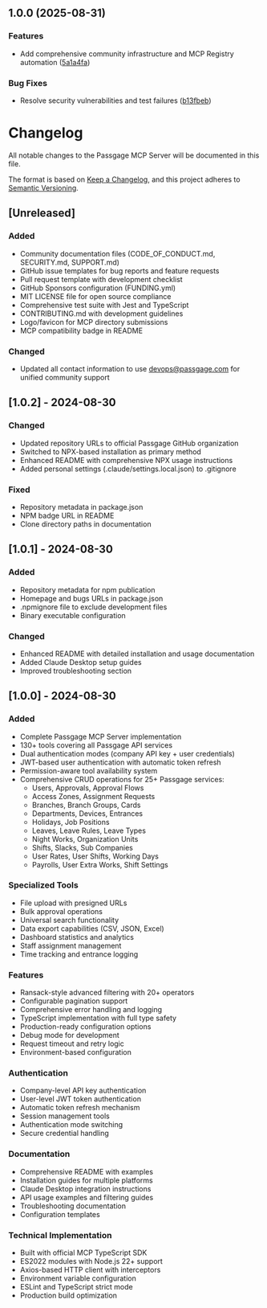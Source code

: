 ## 1.0.0 (2025-08-31)

### Features

* Add comprehensive community infrastructure and MCP Registry automation ([5a1a4fa](https://github.com/passgage/mcp-server/commit/5a1a4fa1ad6b566e66bdf42426e6b04a69b710f2))

### Bug Fixes

* Resolve security vulnerabilities and test failures ([b13fbeb](https://github.com/passgage/mcp-server/commit/b13fbebf194df04e423416ec341d9a0666534a3f))

# Changelog

All notable changes to the Passgage MCP Server will be documented in this file.

The format is based on [Keep a Changelog](https://keepachangelog.com/en/1.0.0/),
and this project adheres to [Semantic Versioning](https://semver.org/spec/v2.0.0.html).

## [Unreleased]

### Added
- Community documentation files (CODE_OF_CONDUCT.md, SECURITY.md, SUPPORT.md)
- GitHub issue templates for bug reports and feature requests
- Pull request template with development checklist
- GitHub Sponsors configuration (FUNDING.yml)
- MIT LICENSE file for open source compliance
- Comprehensive test suite with Jest and TypeScript
- CONTRIBUTING.md with development guidelines
- Logo/favicon for MCP directory submissions
- MCP compatibility badge in README

### Changed
- Updated all contact information to use devops@passgage.com for unified community support

## [1.0.2] - 2024-08-30

### Changed
- Updated repository URLs to official Passgage GitHub organization
- Switched to NPX-based installation as primary method
- Enhanced README with comprehensive NPX usage instructions
- Added personal settings (.claude/settings.local.json) to .gitignore

### Fixed
- Repository metadata in package.json
- NPM badge URL in README
- Clone directory paths in documentation

## [1.0.1] - 2024-08-30

### Added
- Repository metadata for npm publication
- Homepage and bugs URLs in package.json
- .npmignore file to exclude development files
- Binary executable configuration

### Changed
- Enhanced README with detailed installation and usage documentation
- Added Claude Desktop setup guides
- Improved troubleshooting section

## [1.0.0] - 2024-08-30

### Added
- Complete Passgage MCP Server implementation
- 130+ tools covering all Passgage API services
- Dual authentication modes (company API key + user credentials)
- JWT-based user authentication with automatic token refresh
- Permission-aware tool availability system
- Comprehensive CRUD operations for 25+ Passgage services:
  - Users, Approvals, Approval Flows
  - Access Zones, Assignment Requests
  - Branches, Branch Groups, Cards
  - Departments, Devices, Entrances
  - Holidays, Job Positions
  - Leaves, Leave Rules, Leave Types
  - Night Works, Organization Units
  - Shifts, Slacks, Sub Companies
  - User Rates, User Shifts, Working Days
  - Payrolls, User Extra Works, Shift Settings

### Specialized Tools
- File upload with presigned URLs
- Bulk approval operations
- Universal search functionality
- Data export capabilities (CSV, JSON, Excel)
- Dashboard statistics and analytics
- Staff assignment management
- Time tracking and entrance logging

### Features
- Ransack-style advanced filtering with 20+ operators
- Configurable pagination support
- Comprehensive error handling and logging
- TypeScript implementation with full type safety
- Production-ready configuration options
- Debug mode for development
- Request timeout and retry logic
- Environment-based configuration

### Authentication
- Company-level API key authentication
- User-level JWT token authentication
- Automatic token refresh mechanism
- Session management tools
- Authentication mode switching
- Secure credential handling

### Documentation
- Comprehensive README with examples
- Installation guides for multiple platforms
- Claude Desktop integration instructions
- API usage examples and filtering guides
- Troubleshooting documentation
- Configuration templates

### Technical Implementation
- Built with official MCP TypeScript SDK
- ES2022 modules with Node.js 22+ support
- Axios-based HTTP client with interceptors
- Environment variable configuration
- ESLint and TypeScript strict mode
- Production build optimization
